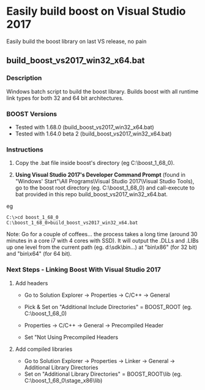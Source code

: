 # Easily build boost on Visual Studio 2017
Easily build the boost library on last VS release, no pain

## build_boost_vs2017_win32_x64.bat

### Description
Windows batch script to build the boost library.
Builds boost with all runtime link types for both 32 and 64 bit architectures.

### BOOST Versions
- Tested with 1.68.0 (build_boost_vs2017_win32_x64.bat)
- Tested with 1.64.0 beta 2 (build_boost_vs2017_win32_x64.bat)

### Instructions
1. Copy the .bat file inside boost's directory (eg C:\boost_1_68_0).

2. **Using Visual Studio 2017's Developer Command Prompt** (found in "Windows' Start"\All Programs\Visual Studio 2017\Visual Studio Tools), go to the boost root directory (eg. C:\boost_1_68_0) and call-execute to bat provided in this repo build_boost_vs2017_win32_x64.bat.

eg
```
C:\>cd boost_1_68_0
C:\boost_1_68_0>build_boost_vs2017_win32_x64.bat
```

Note: Go for a couple of coffees... the process takes a long time (around 30 minutes in a core i7 with 4 cores with SSD).
It will output the .DLLs and .LIBs up one level from the current path (eg. d:\sdk\bin...) at "bin\x86" (for 32 bit) and "bin\x64" (for 64 bit).

### Next Steps - Linking Boost With Visual Studio 2017
1. Add headers
	- Go to Solution Explorer -> Properties -> C/C++ -> General
	- Pick & Set on "Additional Include Directories" = BOOST_ROOT (eg. C:\boost_1_68_0)

	- Properties -> C/C++ -> General -> Precompiled Header
	- Set "Not Using Precompiled Headers

2. Add compiled libraries
	- Go to Solution Explorer -> Properties -> Linker -> General -> Additional Library Directories
	- Set on "Additional Library Directories" = BOOST_ROOT\lib (eg. C:\boost_1_68_0\stage_x86\lib)
